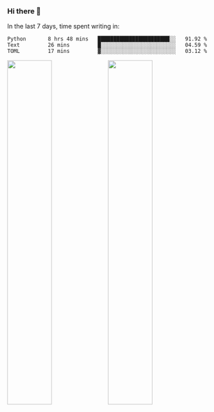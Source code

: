 ### Hi there 👋

In the last 7 days, time spent writing in:

<!--START_SECTION:waka-->
```text
Python       8 hrs 48 mins   ███████████████████████░░   91.92 % 
Text         26 mins         █░░░░░░░░░░░░░░░░░░░░░░░░   04.59 % 
TOML         17 mins         ▓░░░░░░░░░░░░░░░░░░░░░░░░   03.12 % 
```
<!--END_SECTION:waka-->

<img src="https://wakatime.com/share/@jimtje/5d0c92de-08f8-4a72-8f2f-6a9693d1e318.svg" width=45% height=45%> <img src="https://wakatime.com/share/@jimtje/501498ae-bda5-4da7-a89d-b40bcdd5556d.svg" width=45% height=45%>
